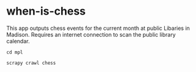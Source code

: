 # when-is-chess

This app outputs chess events for the current month at public Libaries in Madison.
Requires an internet connection to scan the public library calendar.

`cd mpl`

`scrapy crawl chess`
